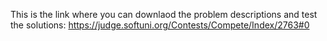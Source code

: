 This is the link where you can downlaod the problem descriptions and test the solutions:
https://judge.softuni.org/Contests/Compete/Index/2763#0
